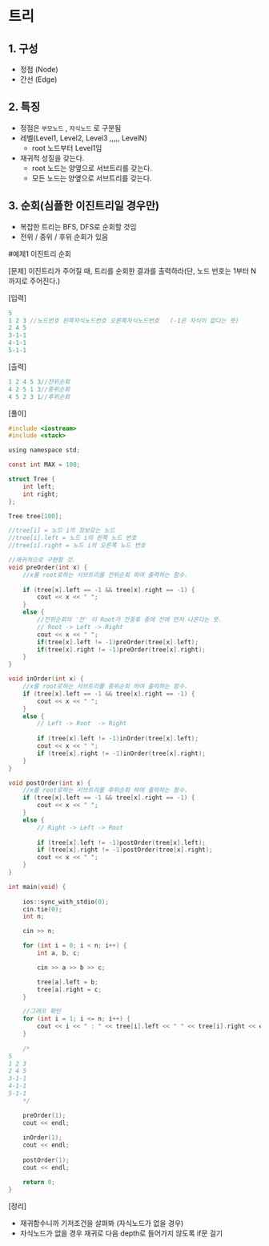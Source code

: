 # 트리

## 1. 구성

- 정점 (Node)
- 간선 (Edge)

## 2. 특징

- 정점은 `부모노드` , `자식노드` 로 구분됨
- 레벨(Level1, Level2, Level3 ,,,,, LevelN)
  - root 노드부터 Level1임
- 재귀적 성질을 갖는다.
  - root 노드는 양옆으로 서브트리를 갖는다.
  - 모든 노드는 양옆으로 서브트리를 갖는다.

## 3. 순회(심플한 이진트리일 경우만)

- 복잡한 트리는 BFS, DFS로 순회할 것임
- 전위 / 중위 / 후위 순회가 있음



#예제1 이진트리 순회

[문제] 이진트리가 주어질 때, 트리를 순회한 결과를 출력하라(단, 노드 번호는 1부터 N까지로 주어진다.)

[입력]

```c
5
1 2 3 //노드번호 왼쪽자식노드번호 오른쪽자식노드번호   (-1은 자식이 없다는 뜻)
2 4 5   
3-1-1
4-1-1
5-1-1
```

[출력]

```c
1 2 4 5 3//전위순회
4 2 5 1 3//중위순회
4 5 2 3 1//후위순회

```



[풀이]

```c
#include <iostream>
#include <stack>

using namespace std;

const int MAX = 100;

struct Tree {
	int left;
	int right;
};

Tree tree[100];

//tree[i] = 노드 i의 정보갖는 노드
//tree[i].left = 노드 i의 왼쪽 노드 번호
//tree[i].right = 노드 i의 오른쪽 노드 번호

//재귀적으로 구현할 것.
void preOrder(int x) {
	//x를 root로하는 서브트리를 전위순회 하여 출력하는 함수.
	
	if (tree[x].left == -1 && tree[x].right == -1) {
		cout << x << " ";
	}
	else {
		//전위순회의 '전' 이 Root가 전중후 중에 전에 먼저 나온다는 뜻.
		// Root -> Left -> Right
		cout << x << " ";
		if(tree[x].left != -1)preOrder(tree[x].left);
		if(tree[x].right != -1)preOrder(tree[x].right);
	}
}

void inOrder(int x) {
	//x를 root로하는 서브트리를 중위순회 하여 출력하는 함수.
	if (tree[x].left == -1 && tree[x].right == -1) {
		cout << x << " ";
	}
	else {
		// Left -> Root  -> Right
		
		if (tree[x].left != -1)inOrder(tree[x].left);
		cout << x << " ";
		if (tree[x].right != -1)inOrder(tree[x].right);
	}
}

void postOrder(int x) {
	//x를 root로하는 서브트리를 후위순회 하여 출력하는 함수.
	if (tree[x].left == -1 && tree[x].right == -1) {
		cout << x << " ";
	}
	else {
		// Right -> Left -> Root 
		
		if (tree[x].left != -1)postOrder(tree[x].left);
		if (tree[x].right != -1)postOrder(tree[x].right);
		cout << x << " ";
	}
}

int main(void) {
	
	ios::sync_with_stdio(0);
	cin.tie(0);
	int n;

	cin >> n;

	for (int i = 0; i < n; i++) {
		int a, b, c;

		cin >> a >> b >> c;

		tree[a].left = b;
		tree[a].right = c;
	}

	//그래프 확인
	for (int i = 1; i <= n; i++) {
		cout << i << " : " << tree[i].left << " " << tree[i].right << endl;
	}
	
	/*
5
1 2 3
2 4 5
3-1-1
4-1-1
5-1-1
	*/

	preOrder(1);
	cout << endl;
	
	inOrder(1);
	cout << endl;
	
	postOrder(1);
	cout << endl;

	return 0;
}
```

[정리]

- 재귀함수니까 기저조건을 살펴봐 (자식노드가 없을 경우)
- 자식노드가 없을 경우 재귀로 다음 depth로 들어가지 않도록 if문 걸기